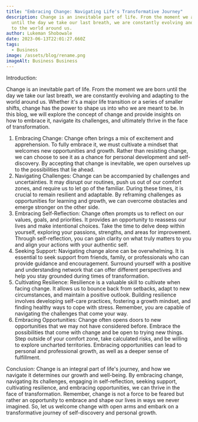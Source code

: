 ```yaml
---
title: "Embracing Change: Navigating Life's Transformative Journey"
description: Change is an inevitable part of life. From the moment we are born
  until the day we take our last breath, we are constantly evolving and adapting
  to the world around us.
author: Lukeman Shobowale
date: 2023-06-13T22:01:27.660Z
tags:
  - Business
image: /assets/blog/rename.png
imageAlt: Business Business
---
```


<!--StartFragment-->

Introduction:

<!--EndFragment-->

<!--StartFragment-->

Change is an inevitable part of life. From the moment we are born until the day we take our last breath, we are constantly evolving and adapting to the world around us. Whether it's a major life transition or a series of smaller shifts, change has the power to shape us into who we are meant to be. In this blog, we will explore the concept of change and provide insights on how to embrace it, navigate its challenges, and ultimately thrive in the face of transformation.

1. Embracing Change: Change often brings a mix of excitement and apprehension. To fully embrace it, we must cultivate a mindset that welcomes new opportunities and growth. Rather than resisting change, we can choose to see it as a chance for personal development and self-discovery. By accepting that change is inevitable, we open ourselves up to the possibilities that lie ahead.
2. Navigating Challenges: Change can be accompanied by challenges and uncertainties. It may disrupt our routines, push us out of our comfort zones, and require us to let go of the familiar. During these times, it is crucial to remain resilient and adaptable. By reframing challenges as opportunities for learning and growth, we can overcome obstacles and emerge stronger on the other side.
3. Embracing Self-Reflection: Change often prompts us to reflect on our values, goals, and priorities. It provides an opportunity to reassess our lives and make intentional choices. Take the time to delve deep within yourself, exploring your passions, strengths, and areas for improvement. Through self-reflection, you can gain clarity on what truly matters to you and align your actions with your authentic self.
4. Seeking Support: Navigating change alone can be overwhelming. It is essential to seek support from friends, family, or professionals who can provide guidance and encouragement. Surround yourself with a positive and understanding network that can offer different perspectives and help you stay grounded during times of transformation.
5. Cultivating Resilience: Resilience is a valuable skill to cultivate when facing change. It allows us to bounce back from setbacks, adapt to new circumstances, and maintain a positive outlook. Building resilience involves developing self-care practices, fostering a growth mindset, and finding healthy ways to cope with stress. Remember, you are capable of navigating the challenges that come your way.
6. Embracing Opportunities: Change often opens doors to new opportunities that we may not have considered before. Embrace the possibilities that come with change and be open to trying new things. Step outside of your comfort zone, take calculated risks, and be willing to explore uncharted territories. Embracing opportunities can lead to personal and professional growth, as well as a deeper sense of fulfillment.

Conclusion: Change is an integral part of life's journey, and how we navigate it determines our growth and well-being. By embracing change, navigating its challenges, engaging in self-reflection, seeking support, cultivating resilience, and embracing opportunities, we can thrive in the face of transformation. Remember, change is not a force to be feared but rather an opportunity to embrace and shape our lives in ways we never imagined. So, let us welcome change with open arms and embark on a transformative journey of self-discovery and personal growth.

<!--EndFragment-->
